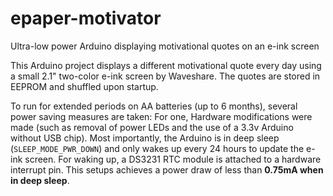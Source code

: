 # epaper-motivator
Ultra-low power Arduino displaying motivational quotes on an e-ink screen

This Arduino project displays a different motivational quote every day using a small 2.1" two-color e-ink screen by Waveshare.
The quotes are stored in EEPROM and shuffled upon startup.

To run for extended periods on AA batteries (up to 6 months), several power saving
measures are taken: For one, Hardware modifications were made (such as removal of power LEDs and the use of a 3.3v Arduino without USB chip). Most importantly,
the Arduino is in deep sleep (`SLEEP_MODE_PWR_DOWN`) and only wakes up every 24 hours to update the e-ink screen. For waking up, a DS3231
RTC module is attached to a hardware interrupt pin. This setups achieves a power draw of less than **0.75mA when in deep sleep**.
